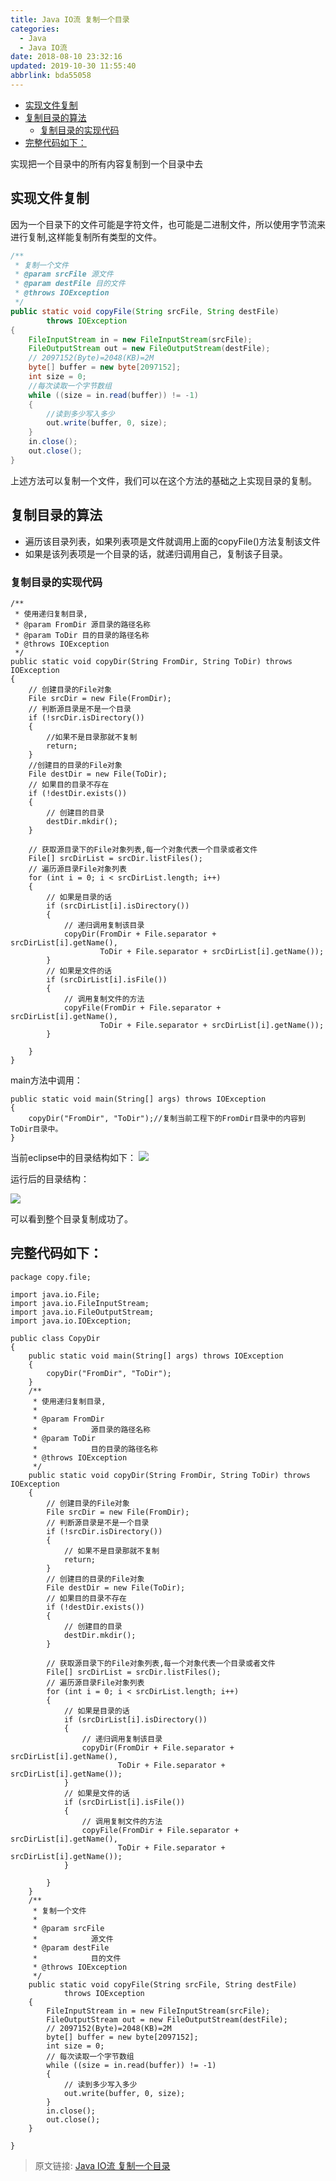 ```yaml
---
title: Java IO流 复制一个目录
categories: 
  - Java
  - Java IO流
date: 2018-08-10 23:32:16
updated: 2019-10-30 11:55:40
abbrlink: bda55058
---
```

- [实现文件复制](/blog/html/bda55058/#实现文件复制)
- [复制目录的算法](/blog/html/bda55058/#复制目录的算法)
    - [复制目录的实现代码](/blog/html/bda55058/#复制目录的实现代码)
- [完整代码如下：](/blog/html/bda55058/#完整代码如下：)

<!--more-->
<script src="https://cdn.bootcss.com/jquery/3.4.0/jquery.slim.min.js"></script>
<script>$(document).ready(function () {$(".post-body > ul:nth-child(1)").hide();});</script>

<!--end-->
实现把一个目录中的所有内容复制到一个目录中去

## 实现文件复制 ##

因为一个目录下的文件可能是字符文件，也可能是二进制文件，所以使用字节流来进行复制,这样能复制所有类型的文件。
```java
/**
 * 复制一个文件
 * @param srcFile 源文件
 * @param destFile 目的文件
 * @throws IOException
 */
public static void copyFile(String srcFile, String destFile)
		throws IOException
{
	FileInputStream in = new FileInputStream(srcFile);
	FileOutputStream out = new FileOutputStream(destFile);
	// 2097152(Byte)=2048(KB)=2M
	byte[] buffer = new byte[2097152];
	int size = 0;
	//每次读取一个字节数组
	while ((size = in.read(buffer)) != -1)
	{
		//读到多少写入多少
		out.write(buffer, 0, size);
	}
	in.close();
	out.close();
}
```

上述方法可以复制一个文件，我们可以在这个方法的基础之上实现目录的复制。

## 复制目录的算法 ##

- 遍历该目录列表，如果列表项是文件就调用上面的copyFile()方法复制该文件
- 如果是该列表项是一个目录的话，就递归调用自己，复制该子目录。

### 复制目录的实现代码 ###
```
/**
 * 使用递归复制目录,
 * @param FromDir 源目录的路径名称
 * @param ToDir 目的目录的路径名称
 * @throws IOException
 */
public static void copyDir(String FromDir, String ToDir) throws IOException
{
	// 创建目录的File对象
	File srcDir = new File(FromDir);
	// 判断源目录是不是一个目录
	if (!srcDir.isDirectory())
	{
		//如果不是目录那就不复制
		return;
	}
	//创建目的目录的File对象
	File destDir = new File(ToDir);
	// 如果目的目录不存在
	if (!destDir.exists())
	{
		// 创建目的目录
		destDir.mkdir();
	}
	
	// 获取源目录下的File对象列表,每一个对象代表一个目录或者文件
	File[] srcDirList = srcDir.listFiles();
	// 遍历源目录File对象列表
	for (int i = 0; i < srcDirList.length; i++)
	{
		// 如果是目录的话
		if (srcDirList[i].isDirectory())
		{
			// 递归调用复制该目录
			copyDir(FromDir + File.separator + srcDirList[i].getName(),
					ToDir + File.separator + srcDirList[i].getName());
		}
		// 如果是文件的话
		if (srcDirList[i].isFile())
		{
			// 调用复制文件的方法
			copyFile(FromDir + File.separator + srcDirList[i].getName(),
					ToDir + File.separator + srcDirList[i].getName());
		}

	}
}
```
main方法中调用：
```
public static void main(String[] args) throws IOException
{
	copyDir("FromDir", "ToDir");//复制当前工程下的FromDir目录中的内容到ToDir目录中。
}
```

当前eclipse中的目录结构如下：
![](https://i.imgur.com/WWYtG31.png)

运行后的目录结构：

![](https://i.imgur.com/Amy5dyL.png)

可以看到整个目录复制成功了。

## 完整代码如下： ##

```
package copy.file;

import java.io.File;
import java.io.FileInputStream;
import java.io.FileOutputStream;
import java.io.IOException;

public class CopyDir
{
	public static void main(String[] args) throws IOException
	{
		copyDir("FromDir", "ToDir");
	}
	/**
	 * 使用递归复制目录,
	 * 
	 * @param FromDir
	 *            源目录的路径名称
	 * @param ToDir
	 *            目的目录的路径名称
	 * @throws IOException
	 */
	public static void copyDir(String FromDir, String ToDir) throws IOException
	{
		// 创建目录的File对象
		File srcDir = new File(FromDir);
		// 判断源目录是不是一个目录
		if (!srcDir.isDirectory())
		{
			// 如果不是目录那就不复制
			return;
		}
		// 创建目的目录的File对象
		File destDir = new File(ToDir);
		// 如果目的目录不存在
		if (!destDir.exists())
		{
			// 创建目的目录
			destDir.mkdir();
		}

		// 获取源目录下的File对象列表,每一个对象代表一个目录或者文件
		File[] srcDirList = srcDir.listFiles();
		// 遍历源目录File对象列表
		for (int i = 0; i < srcDirList.length; i++)
		{
			// 如果是目录的话
			if (srcDirList[i].isDirectory())
			{
				// 递归调用复制该目录
				copyDir(FromDir + File.separator + srcDirList[i].getName(),
						ToDir + File.separator + srcDirList[i].getName());
			}
			// 如果是文件的话
			if (srcDirList[i].isFile())
			{
				// 调用复制文件的方法
				copyFile(FromDir + File.separator + srcDirList[i].getName(),
						ToDir + File.separator + srcDirList[i].getName());
			}

		}
	}
	/**
	 * 复制一个文件
	 * 
	 * @param srcFile
	 *            源文件
	 * @param destFile
	 *            目的文件
	 * @throws IOException
	 */
	public static void copyFile(String srcFile, String destFile)
			throws IOException
	{
		FileInputStream in = new FileInputStream(srcFile);
		FileOutputStream out = new FileOutputStream(destFile);
		// 2097152(Byte)=2048(KB)=2M
		byte[] buffer = new byte[2097152];
		int size = 0;
		// 每次读取一个字节数组
		while ((size = in.read(buffer)) != -1)
		{
			// 读到多少写入多少
			out.write(buffer, 0, size);
		}
		in.close();
		out.close();
	}

}

```

>原文链接: [Java IO流 复制一个目录](https://lanlan2017.github.io/blog/bda55058/)